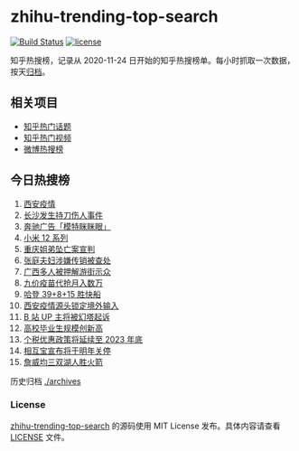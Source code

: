 # zhihu-trending-top-search

[![Build Status](https://github.com/justjavac/zhihu-trending-top-search/workflows/ci/badge.svg?branch=main)](https://github.com/justjavac/zhihu-trending-top-search/actions)
[![license](https://img.shields.io/github/license/justjavac/zhihu-trending-top-search)](https://github.com/justjavac/zhihu-trending-top-search/blob/main/LICENSE)

知乎热搜榜，记录从 2020-11-24 日开始的知乎热搜榜单。每小时抓取一次数据，按天[归档](./archives)。

## 相关项目

- [知乎热门话题](https://github.com/justjavac/zhihu-trending-hot-questions)
- [知乎热门视频](https://github.com/justjavac/zhihu-trending-hot-video)
- [微博热搜榜](https://github.com/justjavac/weibo-trending-hot-search)

## 今日热搜榜

<!-- BEGIN -->
<!-- 最后更新时间 Thu Dec 30 2021 02:11:11 GMT+0800 (China Standard Time) -->

1. [西安疫情](https://www.zhihu.com/search?q=西安疫情)
1. [长沙发生持刀伤人事件](https://www.zhihu.com/search?q=长沙持刀伤人)
1. [奔驰广告「模特眯眯眼」](https://www.zhihu.com/search?q=奔驰广告模特)
1. [小米 12 系列](https://www.zhihu.com/search?q=小米12)
1. [重庆姐弟坠亡案宣判](https://www.zhihu.com/search?q=重庆姐弟坠亡案)
1. [张庭夫妇涉嫌传销被查处](https://www.zhihu.com/search?q=张庭)
1. [广西多人被押解游街示众](https://www.zhihu.com/search?q=广西游街示众)
1. [九价疫苗代抢月入数万](https://www.zhihu.com/search?q=九价代抢)
1. [哈登 39+8+15 胜快船](https://www.zhihu.com/search?q=篮网)
1. [西安疫情源头锁定境外输入](https://www.zhihu.com/search?q=西安疫情源头)
1. [B 站 UP 主将被幻塔起诉](https://www.zhihu.com/search?q=幻塔)
1. [高校毕业生规模创新高](https://www.zhihu.com/search?q=高校毕业生规模)
1. [个税优惠政策将延续至 2023 年底](https://www.zhihu.com/search?q=个人所得税优惠政策)
1. [相互宝宣布将于明年关停](https://www.zhihu.com/search?q=相互宝)
1. [詹威均三双湖人胜火箭](https://www.zhihu.com/search?q=湖人)

<!-- END -->

历史归档 [./archives](./archives)

### License

[zhihu-trending-top-search](https://github.com/justjavac/zhihu-trending-top-search)
的源码使用 MIT License 发布。具体内容请查看 [LICENSE](./LICENSE) 文件。
